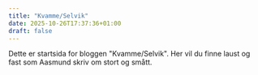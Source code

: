 ```yaml
---
title: "Kvamme/Selvik"
date: 2025-10-26T17:37:36+01:00
draft: false
---
```

Dette er startsida for bloggen "Kvamme/Selvik". Her vil du finne laust og fast som Aasmund skriv om stort og smått.


